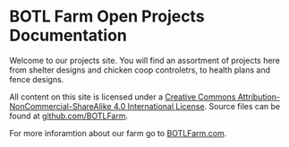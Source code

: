 # BOTL Farm Open Projects Documentation

Welcome to our projects site. You will find an assortment of projects here from shelter designs and chicken coop controletrs, to health plans and fence designs. 

All content on this site is licensed under a [Creative Commons Attribution-NonCommercial-ShareAlike 4.0 International License](https://creativecommons.org/licenses/by-nc-sa/4.0/). Source files can be found at [github.com/BOTLFarm](http://github.com/BOTLFarm).

For more inforamtion about our farm go to [BOTLFarm.com](ttp://BOTLFarm.com).
